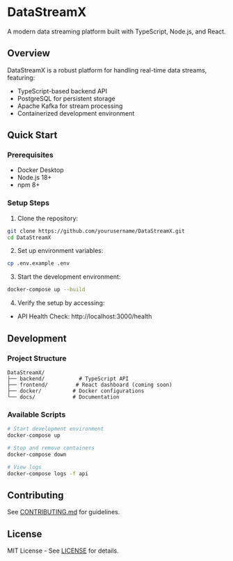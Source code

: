 # DataStreamX

A modern data streaming platform built with TypeScript, Node.js, and React.

## Overview

DataStreamX is a robust platform for handling real-time data streams, featuring:
- TypeScript-based backend API
- PostgreSQL for persistent storage
- Apache Kafka for stream processing
- Containerized development environment

## Quick Start

### Prerequisites
- Docker Desktop
- Node.js 18+
- npm 8+

### Setup Steps

1. Clone the repository:
```bash
git clone https://github.com/yourusername/DataStreamX.git
cd DataStreamX
```

2. Set up environment variables:
```bash
cp .env.example .env
```

3. Start the development environment:
```bash
docker-compose up --build
```

4. Verify the setup by accessing:
- API Health Check: http://localhost:3000/health

## Development

### Project Structure
```
DataStreamX/
├── backend/           # TypeScript API
├── frontend/         # React dashboard (coming soon)
├── docker/          # Docker configurations
└── docs/            # Documentation
```

### Available Scripts
```bash
# Start development environment
docker-compose up

# Stop and remove containers
docker-compose down

# View logs
docker-compose logs -f api
```

## Contributing

See [CONTRIBUTING.md](./CONTRIBUTING.md) for guidelines.

## License

MIT License - See [LICENSE](./LICENSE) for details.